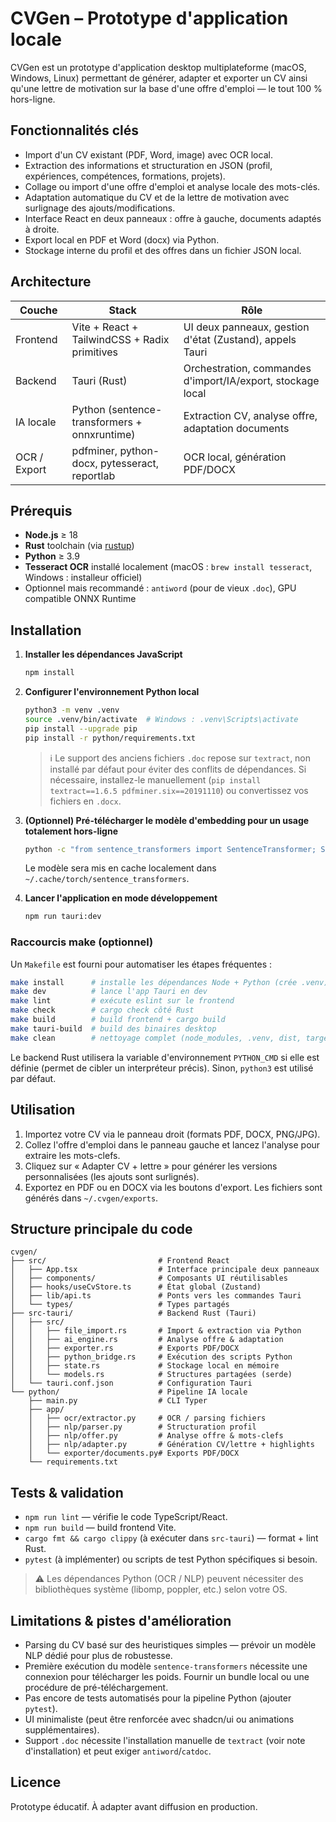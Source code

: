 # CVGen – Prototype d'application locale

CVGen est un prototype d'application desktop multiplateforme (macOS, Windows, Linux) permettant de générer, adapter et exporter un CV ainsi qu'une lettre de motivation sur la base d'une offre d'emploi — le tout 100 % hors-ligne.

## Fonctionnalités clés

- Import d'un CV existant (PDF, Word, image) avec OCR local.
- Extraction des informations et structuration en JSON (profil, expériences, compétences, formations, projets).
- Collage ou import d'une offre d'emploi et analyse locale des mots-clés.
- Adaptation automatique du CV et de la lettre de motivation avec surlignage des ajouts/modifications.
- Interface React en deux panneaux : offre à gauche, documents adaptés à droite.
- Export local en PDF et Word (docx) via Python.
- Stockage interne du profil et des offres dans un fichier JSON local.

## Architecture

| Couche | Stack | Rôle |
| --- | --- | --- |
| Frontend | Vite + React + TailwindCSS + Radix primitives | UI deux panneaux, gestion d'état (Zustand), appels Tauri |
| Backend | Tauri (Rust) | Orchestration, commandes d'import/IA/export, stockage local |
| IA locale | Python (sentence-transformers + onnxruntime) | Extraction CV, analyse offre, adaptation documents |
| OCR / Export | pdfminer, python-docx, pytesseract, reportlab | OCR local, génération PDF/DOCX |

## Prérequis

- **Node.js** ≥ 18
- **Rust** toolchain (via [rustup](https://rustup.rs/))
- **Python** ≥ 3.9
- **Tesseract OCR** installé localement (macOS : `brew install tesseract`, Windows : installeur officiel)
- Optionnel mais recommandé : `antiword` (pour de vieux `.doc`), GPU compatible ONNX Runtime

## Installation

1. **Installer les dépendances JavaScript**
   ```bash
   npm install
   ```

2. **Configurer l'environnement Python local**
   ```bash
   python3 -m venv .venv
   source .venv/bin/activate  # Windows : .venv\Scripts\activate
   pip install --upgrade pip
   pip install -r python/requirements.txt
   ```
   > ℹ️ Le support des anciens fichiers `.doc` repose sur `textract`, non installé par défaut pour éviter des conflits de dépendances. Si nécessaire, installez-le manuellement (`pip install textract==1.6.5 pdfminer.six==20191110`) ou convertissez vos fichiers en `.docx`.

3. **(Optionnel) Pré-télécharger le modèle d'embedding pour un usage totalement hors-ligne**
   ```bash
   python -c "from sentence_transformers import SentenceTransformer; SentenceTransformer('sentence-transformers/all-MiniLM-L6-v2')"
   ```
   Le modèle sera mis en cache localement dans `~/.cache/torch/sentence_transformers`.

4. **Lancer l'application en mode développement**
   ```bash
   npm run tauri:dev
   ```

### Raccourcis make (optionnel)

Un `Makefile` est fourni pour automatiser les étapes fréquentes :

```bash
make install      # installe les dépendances Node + Python (crée .venv)
make dev          # lance l'app Tauri en dev
make lint         # exécute eslint sur le frontend
make check        # cargo check côté Rust
make build        # build frontend + cargo build
make tauri-build  # build des binaires desktop
make clean        # nettoyage complet (node_modules, .venv, dist, target)
```

Le backend Rust utilisera la variable d'environnement `PYTHON_CMD` si elle est définie (permet de cibler un interpréteur précis). Sinon, `python3` est utilisé par défaut.

## Utilisation

1. Importez votre CV via le panneau droit (formats PDF, DOCX, PNG/JPG).
2. Collez l'offre d'emploi dans le panneau gauche et lancez l'analyse pour extraire les mots-clefs.
3. Cliquez sur « Adapter CV + lettre » pour générer les versions personnalisées (les ajouts sont surlignés).
4. Exportez en PDF ou en DOCX via les boutons d'export. Les fichiers sont générés dans `~/.cvgen/exports`.

## Structure principale du code

```
cvgen/
├── src/                         # Frontend React
│   ├── App.tsx                  # Interface principale deux panneaux
│   ├── components/              # Composants UI réutilisables
│   ├── hooks/useCvStore.ts      # État global (Zustand)
│   ├── lib/api.ts               # Ponts vers les commandes Tauri
│   └── types/                   # Types partagés
├── src-tauri/                   # Backend Rust (Tauri)
│   ├── src/
│   │   ├── file_import.rs       # Import & extraction via Python
│   │   ├── ai_engine.rs         # Analyse offre & adaptation
│   │   ├── exporter.rs          # Exports PDF/DOCX
│   │   ├── python_bridge.rs     # Exécution des scripts Python
│   │   ├── state.rs             # Stockage local en mémoire
│   │   └── models.rs            # Structures partagées (serde)
│   └── tauri.conf.json          # Configuration Tauri
└── python/                      # Pipeline IA locale
    ├── main.py                  # CLI Typer
    ├── app/
    │   ├── ocr/extractor.py     # OCR / parsing fichiers
    │   ├── nlp/parser.py        # Structuration profil
    │   ├── nlp/offer.py         # Analyse offre & mots-clefs
    │   ├── nlp/adapter.py       # Génération CV/lettre + highlights
    │   └── exporter/documents.py# Exports PDF/DOCX
    └── requirements.txt
```

## Tests & validation

- `npm run lint` — vérifie le code TypeScript/React.
- `npm run build` — build frontend Vite.
- `cargo fmt && cargo clippy` (à exécuter dans `src-tauri`) — format + lint Rust.
- `pytest` (à implémenter) ou scripts de test Python spécifiques si besoin.

> ⚠️ Les dépendances Python (OCR / NLP) peuvent nécessiter des bibliothèques système (libomp, poppler, etc.) selon votre OS.

## Limitations & pistes d'amélioration

- Parsing du CV basé sur des heuristiques simples — prévoir un modèle NLP dédié pour plus de robustesse.
- Première exécution du modèle `sentence-transformers` nécessite une connexion pour télécharger les poids. Fournir un bundle local ou une procédure de pré-téléchargement.
- Pas encore de tests automatisés pour la pipeline Python (ajouter `pytest`).
- UI minimaliste (peut être renforcée avec shadcn/ui ou animations supplémentaires).
- Support `.doc` nécessite l'installation manuelle de `textract` (voir note d'installation) et peut exiger `antiword`/`catdoc`.

## Licence

Prototype éducatif. À adapter avant diffusion en production.

